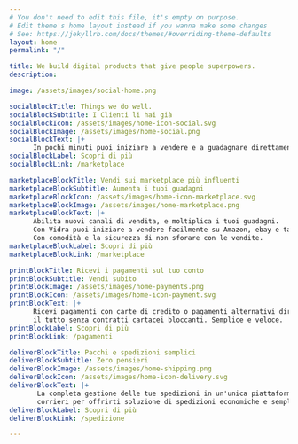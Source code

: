 ```yaml
---
# You don't need to edit this file, it's empty on purpose.
# Edit theme's home layout instead if you wanna make some changes
# See: https://jekyllrb.com/docs/themes/#overriding-theme-defaults
layout: home
permalink: "/"

title: We build digital products that give people superpowers.
description:

image: /assets/images/social-home.png

socialBlockTitle: Things we do well.
socialBlockSubtitle: I Clienti li hai già
socialBlockIcon: /assets/images/home-icon-social.svg
socialBlockImage: /assets/images/home-social.png
socialBlockText: |+
      In pochi minuti puoi iniziare a vendere e a guadagnare direttamente dal tuo store e dai tuoi canali social.
socialBlockLabel: Scopri di più
socialBlockLink: /marketplace

marketplaceBlockTitle: Vendi sui marketplace più influenti
marketplaceBlockSubtitle: Aumenta i tuoi guadagni
marketplaceBlockIcon: /assets/images/home-icon-marketplace.svg
marketplaceBlockImage: /assets/images/home-marketplace.png
marketplaceBlockText: |+
      Abilita nuovi canali di vendita, e moltiplica i tuoi guadagni.
      Con Vidra puoi iniziare a vendere facilmente su Amazon, ebay e tanti altri marketplace.
      Con comodità e la sicurezza di non sforare con le vendite.
marketplaceBlockLabel: Scopri di più
marketplaceBlockLink: /marketplace

printBlockTitle: Ricevi i pagamenti sul tuo conto
printBlockSubtitle: Vendi subito
printBlockImage: /assets/images/home-payments.png
printBlockIcon: /assets/images/home-icon-payment.svg
printBlockText: |+
      Ricevi pagamenti con carte di credito o pagamenti alternativi direttamente sul tuo conto corrente,
      il tutto senza contratti cartacei bloccanti. Semplice e veloce.
printBlockLabel: Scopri di più
printBlockLink: /pagamenti

deliverBlockTitle: Pacchi e spedizioni semplici
deliverBlockSubtitle: Zero pensieri
deliverBlockImage: /assets/images/home-shipping.png
deliverBlockIcon: /assets/images/home-icon-delivery.svg
deliverBlockText: |+
       La completa gestione delle tue spedizioni in un'unica piattaforma, avrai a disposizione i migliori
       corrieri per offrirti soluzione di spedizioni economiche e semplici.
deliverBlockLabel: Scopri di più
deliverBlockLink: /spedizione

---
```

